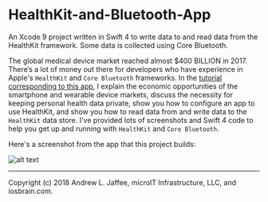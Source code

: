 # HealthKit-and-Bluetooth-App
An Xcode 9 project written in Swift 4 to write data to and read data from the HealthKit framework. Some data is collected using Core Bluetooth.

The global medical device market reached almost $400 BILLION in 2017. There’s a lot of money out there for developers who have experience in Apple's `HealthKit` and `Core Bluetooth` frameworks. In the [tutorial corresponding to this app](http://iosbrain.com/blog/2018/05/03/introduction-to-ios-healthkit-with-core-bluetooth-using-swift-4/), I explain the economic opportunities of the smartphone and wearable device markets, discuss the necessity for keeping personal health data private, show you how to configure an app to use HealthKit, and show you how to read data from and write data to the `HealthKit` data store. I've provided lots of screenshots and Swift 4 code to help you get up and running with `HealthKit` and `Core Bluetooth`.

Here's a screenshot from the app that this project builds:

![alt text][logo2]

[logo2]: http://iosbrain.com/wp-content/uploads/2018/05/Authorize-HR-read-write-768x1365.png "Permissions screen for health data"

-------
Copyright (c) 2018 Andrew L. Jaffee, microIT Infrastructure, LLC, and iosbrain.com.
